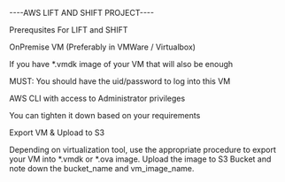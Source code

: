 ----AWS LIFT AND SHIFT PROJECT----

Prerequsites For LIFT and SHIFT 

OnPremise VM (Preferably in VMWare / Virtualbox)

If you have *.vmdk image of your VM that will also be enough

MUST: You should have the uid/password to log into this VM

AWS CLI with access to Administrator privileges

You can tighten it down based on your requirements

Export VM & Upload to S3

Depending on virtualization tool, use the appropriate procedure to export your VM into *.vmdk or *.ova image. Upload the image to S3 Bucket and note down the bucket_name and vm_image_name.
